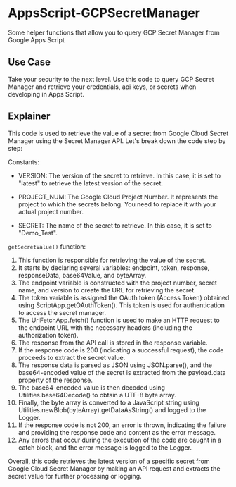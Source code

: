 # AppsScript-GCPSecretManager
Some helper functions that allow you to query GCP Secret Manager from Google Apps Script

## Use Case
Take your security to the next level. Use this code to query GCP Secret Manager and retrieve your credentials, api keys, or secrets when developing in Apps Script.

## Explainer

This code is used to retrieve the value of a secret from Google Cloud Secret Manager using the Secret Manager API. Let's break down the code step by step:

Constants:

- VERSION: The version of the secret to retrieve. In this case, it is set to "latest" to retrieve the latest version of the secret.

- PROJECT_NUM: The Google Cloud Project Number. It represents the project to which the secrets belong. You need to replace it with your actual project number.

- SECRET: The name of the secret to retrieve. In this case, it is set to "Demo_Test".

`getSecretValue()` function:

1. This function is responsible for retrieving the value of the secret.
2. It starts by declaring several variables: endpoint, token, response, responseData, base64Value, and byteArray.
3. The endpoint variable is constructed with the project number, secret name, and version to create the URL for retrieving the secret.
4. The token variable is assigned the OAuth token (Access Token) obtained using ScriptApp.getOAuthToken(). This token is used for authentication to access the secret manager.
5. The UrlFetchApp.fetch() function is used to make an HTTP request to the endpoint URL with the necessary headers (including the authorization token).
6. The response from the API call is stored in the response variable.
7. If the response code is 200 (indicating a successful request), the code proceeds to extract the secret value.
8. The response data is parsed as JSON using JSON.parse(), and the base64-encoded value of the secret is extracted from the payload.data property of the response.
8. The base64-encoded value is then decoded using Utilities.base64Decode() to obtain a UTF-8 byte array.
9. Finally, the byte array is converted to a JavaScript string using Utilities.newBlob(byteArray).getDataAsString() and logged to the Logger.
10. If the response code is not 200, an error is thrown, indicating the failure and providing the response code and content as the error message.
11. Any errors that occur during the execution of the code are caught in a catch block, and the error message is logged to the Logger.

Overall, this code retrieves the latest version of a specific secret from Google Cloud Secret Manager by making an API request and extracts the secret value for further processing or logging.

